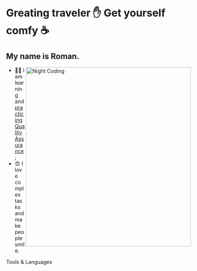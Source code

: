 # Greating traveler ✋ Get yourself comfy ☕
## My name is Roman.

<img alt="Night Coding" src="https://raw.githubusercontent.com/Romshtin/Romshtin/main/assets/ComlexityAndSmile.gif" width="450" height="490" align="right"/>

- :man_technologist: I am learning and [practicing Quality Assurance](https://github.com/Romshtin/QA);
- :heart_eyes: I love complex tasks and make people smile.

Tools & Languages

<a href="https://github.com/Romshtin/QA/tree/master/Terminal_Linux">
  <img scr="

Follow me

